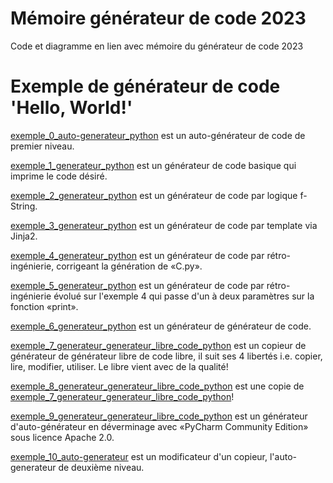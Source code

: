 # Mémoire générateur de code 2023

Code et diagramme en lien avec mémoire du générateur de code 2023

# Exemple de générateur de code 'Hello, World!'

[exemple_0_auto-generateur_python](exemple_0_auto-generateur_python) est un auto-générateur de code de premier niveau.

[exemple_1_generateur_python](exemple_1_generateur_python) est un générateur de code basique qui imprime le code désiré.

[exemple_2_generateur_python](exemple_2_generateur_python) est un générateur de code par logique f-String.

[exemple_3_generateur_python](exemple_3_generateur_python) est un générateur de code par template via Jinja2.

[exemple_4_generateur_python](exemple_4_generateur_python) est un générateur de code par rétro-ingénierie, corrigeant la
génération de «C.py».

[exemple_5_generateur_python](exemple_5_generateur_python) est un générateur de code par rétro-ingénierie évolué sur
l'exemple 4 qui passe d'un à deux paramètres sur la fonction «print».

[exemple_6_generateur_python](exemple_6_generateur_python) est un générateur de générateur de code.

[exemple_7_generateur_generateur_libre_code_python](exemple_7_generateur_generateur_libre_code_python) est un copieur de générateur de générateur libre de code libre, il suit ses 4 libertés i.e. copier, lire, modifier, utiliser.
Le libre vient avec de la qualité!

[exemple_8_generateur_generateur_libre_code_python](exemple_8_generateur_generateur_libre_code_python) est une copie de [exemple_7_generateur_generateur_libre_code_python](exemple_7_generateur_generateur_libre_code_python)!

[exemple_9_generateur_generateur_libre_code_python](exemple_9_generateur_generateur_libre_code_python) est un générateur d'auto-générateur en déverminage avec «PyCharm Community Edition» sous licence Apache 2.0.

[exemple_10_auto-generateur](exemple_10_auto-generateur) est un modificateur d'un copieur, l'auto-generateur de deuxième niveau.
